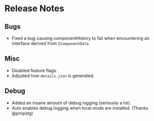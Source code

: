 # Release Notes

## Bugs
- Fixed a bug causing componentHistory to fail when encountering an interface derived from `IComponentData`.

## Misc
- Disabled feature flags.
- Adjusted how `details.json` is generated.

## Debug
- Added an insane amount of debug logging (seriously a lot).
- Auto enables debug logging when local mods are installed. (Thanks @propstg)